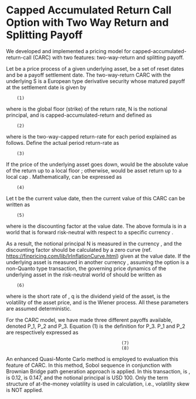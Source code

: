 # Capped Accumulated Return Call Option with Two Way Return and Splitting Payoff

We developed and implemented a pricing model for capped-accumulated-return-call (CARC) with two features: two-way-return and splitting payoff.

Let   be a price process of a given underlying asset,   be a set of reset dates and   be a payoff settlement date.  The two-way-return CARC with the underlying S is a European type derivative security whose matured payoff at the settlement date is given by

	 	(1)

where   is the global floor (strike) of the return rate, N is the notional principal, and   is capped-accumulated-return and defined as

	 	(2)

where   is the two-way-capped return-rate for each period explained as follows.  Define the actual period return-rate as

	 	(3)

If the price of the underlying asset goes down,   would be the absolute value of the return up to a local floor  ; otherwise,   would be asset return up to a local cap  .  Mathematically,   can be expressed as

	 	(4)

Let t be the current value date, then the current value of this CARC can be written as

	 	(5)

where   is the discounting factor at the value date.  The above formula is in a world that is forward risk-neutral with respect to a specific currency  .  

As a result, the notional principal N is measured in the currency  , and the discounting factor should be calculated by a   zero curve (ref. https://finpricing.com/lib/IrInflationCurve.html) given at the value date.  If the underlying asset is measured in another currency  , assuming the option is a non-Quanto type transaction, the governing price dynamics of the underlying asset in the risk-neutral world of   should be written as

	 	(6)

where   is the short rate of  , q is the dividend yield of the asset,   is the volatility of the asset price, and   is the Wiener process.  All these parameters are assumed deterministic.

For the CARC model, we have made three different payoffs available, denoted P_1, P_2 and P_3.  Equation (1) is the definition for P_3.  P_1 and P_2 are respectively expressed as

				 								(7)
				 								(8)

An enhanced Quasi-Monte Carlo method is employed to evaluation this feature of CARC.  In this method, Sobol sequence in conjunction with Brownian Bridge path generation approach is applied.  In this transaction,   is  ,   is 0.12,   is 0.147, and the notional principal is USD 100.  Only the term structure of at-the-money volatility is used in calculation, i.e., volatility skew is NOT applied.


